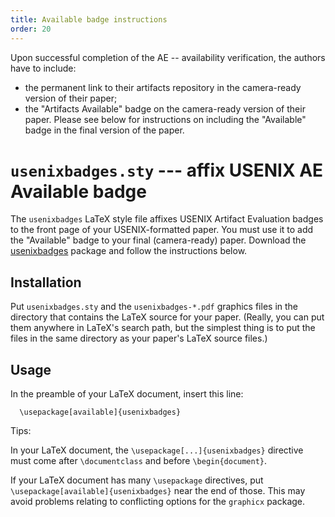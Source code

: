 ```yaml
---
title: Available badge instructions
order: 20
---
```


Upon successful completion of the AE -- availability verification, the authors have to include:
- the permanent link to their artifacts repository in the camera-ready version of their paper;
- the "Artifacts Available" badge on the camera-ready version of their paper. Please see below for instructions on including the "Available" badge in the final version of the paper.

# `usenixbadges.sty` --- affix USENIX AE Available badge

The `usenixbadges` LaTeX style file affixes USENIX Artifact Evaluation
badges to the front page of your USENIX-formatted paper. You must use it to add the "Available" badge to your final (camera-ready) paper. Download the [usenixbadges](usenix25-ae-available.zip) package and follow the
instructions below.

## Installation

Put `usenixbadges.sty` and the `usenixbadges-*.pdf` graphics files in
the directory that contains the LaTeX source for your paper.  (Really,
you can put them anywhere in LaTeX's search path, but the simplest
thing is to put the files in the same directory as your paper's LaTeX
source files.)

## Usage

In the preamble of your LaTeX document, insert this line:

```
  \usepackage[available]{usenixbadges}
```

Tips:

In your LaTeX document, the `\usepackage[...]{usenixbadges}` directive
must come after `\documentclass` and before `\begin{document}`.

If your LaTeX document has many `\usepackage` directives, put
`\usepackage[available]{usenixbadges}` near the end of those.  This may
avoid problems relating to conflicting options for the `graphicx`
package.